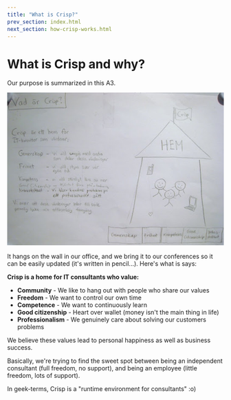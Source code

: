 ```yaml
---
title: "What is Crisp?"
prev_section: index.html
next_section: how-crisp-works.html
---
```


# What is Crisp and why?

Our purpose is summarized in this A3. 

![What is Crisp A3](../assets/WhatIsCrispA3-sv.jpg)

It hangs on the wall in our office, and we bring it to our conferences so it can be easily updated (it's written in pencil...). Here's what is says:

**Crisp is a home for IT consultants who value:**
    
* **Community** - We like to hang out with people who share our values
* **Freedom** - We want to control our own time
* **Competence** - We want to continuously learn
* **Good citizenship** - Heart over wallet (money isn't the main thing in life)
* **Professionalism** - We genuinely care about solving our customers problems
    
We believe these values lead to personal happiness as well as business success.

Basically, we're trying to find the sweet spot between being an independent consultant (full freedom, no support), and being an employee (little freedom, lots of support). 

In geek-terms, Crisp is a "runtime environment for consultants" :o)

